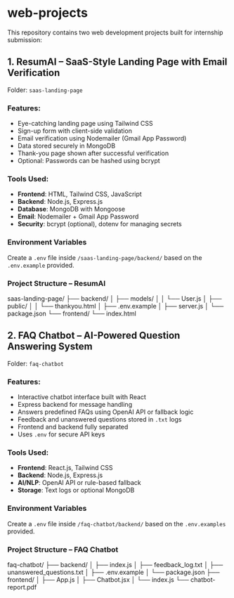 # web-projects

This repository contains two web development projects built for internship submission:

## 1. ResumAI – SaaS-Style Landing Page with Email Verification

Folder: `saas-landing-page`

### Features:
- Eye-catching landing page using Tailwind CSS
- Sign-up form with client-side validation
- Email verification using Nodemailer (Gmail App Password)
- Data stored securely in MongoDB
- Thank-you page shown after successful verification
- Optional: Passwords can be hashed using bcrypt

### Tools Used:
- **Frontend**: HTML, Tailwind CSS, JavaScript
- **Backend**: Node.js, Express.js
- **Database**: MongoDB with Mongoose
- **Email**: Nodemailer + Gmail App Password
- **Security**: bcrypt (optional), dotenv for managing secrets

### Environment Variables

Create a `.env` file inside `/saas-landing-page/backend/` based on the `.env.example` provided.

### Project Structure – ResumAI

saas-landing-page/
├── backend/
│ ├── models/
│ │ └── User.js
│ ├── public/
│ │ └── thankyou.html
│ ├── .env.example
│ ├── server.js
│ └── package.json
└── frontend/
└── index.html


## 2. FAQ Chatbot – AI-Powered Question Answering System

Folder: `faq-chatbot`

### Features:
- Interactive chatbot interface built with React
- Express backend for message handling
- Answers predefined FAQs using OpenAI API or fallback logic
- Feedback and unanswered questions stored in `.txt` logs
- Frontend and backend fully separated
- Uses `.env` for secure API keys

### Tools Used:
- **Frontend**: React.js, Tailwind CSS
- **Backend**: Node.js, Express.js
- **AI/NLP**: OpenAI API or rule-based fallback
- **Storage**: Text logs or optional MongoDB

### Environment Variables

Create a `.env` file inside `/faq-chatbot/backend/` based on the `.env.examples` provided.

### Project Structure – FAQ Chatbot

faq-chatbot/
├── backend/
│ ├── index.js
│ ├── feedback_log.txt
│ ├── unanswered_questions.txt
│ ├── .env.example
│ └── package.json
├── frontend/
│ ├── App.js
│ ├── Chatbot.jsx
│ └── index.js
└── chatbot-report.pdf
